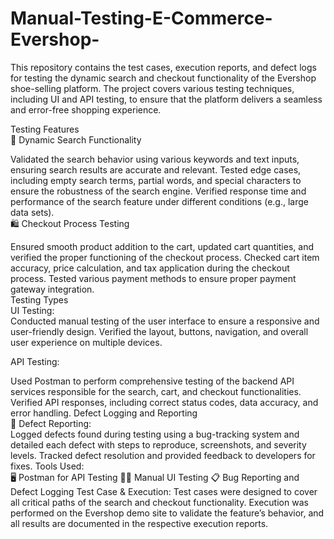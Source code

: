 # Manual-Testing-E-Commerce-Evershop-
This repository contains the test cases, execution reports, and defect logs for testing the dynamic search and checkout functionality of the Evershop shoe-selling platform. The project covers various testing techniques, including UI and API testing, to ensure that the platform delivers a seamless and error-free shopping experience.

Testing Features<br>
🛒 Dynamic Search Functionality

Validated the search behavior using various keywords and text inputs, ensuring search results are accurate and relevant.
Tested edge cases, including empty search terms, partial words, and special characters to ensure the robustness of the search engine.
Verified response time and performance of the search feature under different conditions (e.g., large data sets).<br>
🛍️ Checkout Process Testing<br>

Ensured smooth product addition to the cart, updated cart quantities, and verified the proper functioning of the checkout process.
Checked cart item accuracy, price calculation, and tax application during the checkout process.
Tested various payment methods to ensure proper payment gateway integration.<br>
Testing Types<br>
UI Testing:<br>
Conducted manual testing of the user interface to ensure a responsive and user-friendly design. Verified the layout, buttons, navigation, and overall user experience on multiple devices.<br>

API Testing:<br>

Used Postman to perform comprehensive testing of the backend API services responsible for the search, cart, and checkout functionalities.
Verified API responses, including correct status codes, data accuracy, and error handling.
Defect Logging and Reporting<br>
🐞 Defect Reporting:<br>
Logged defects found during testing using a bug-tracking system and detailed each defect with steps to reproduce, screenshots, and severity levels.
Tracked defect resolution and provided feedback to developers for fixes.
Tools Used:<br>
🖥️ Postman for API Testing
🧑‍💻 Manual UI Testing
📋 Bug Reporting and Defect Logging
Test Case & Execution:
Test cases were designed to cover all critical paths of the search and checkout functionality. Execution was performed on the Evershop demo site to validate the feature’s behavior, and all results are documented in the respective execution reports.


